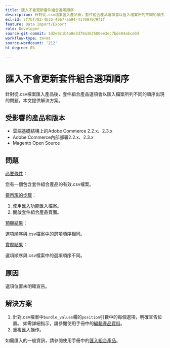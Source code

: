 ```yaml
---
title: 匯入不會更新套件組合選項順序
description: 針對從.csv檔案匯入產品後，套件組合產品選項會以匯入檔案所列不同的順序出現的問題，本文提供解決方案。
exl-id: 7f7bf782-4b35-4067-aa94-417097079f1f
feature: Data Import/Export
role: Developer
source-git-commit: 1d2e0c1b4a8e3d79a362500ee3ec7bde84a6ce0d
workflow-type: tm+mt
source-wordcount: '212'
ht-degree: 0%

---
```


# 匯入不會更新套件組合選項順序

針對從.csv檔案匯入產品後，套件組合產品選項會以匯入檔案所列不同的順序出現的問題，本文提供解決方案。

## 受影響的產品和版本

* 雲端基礎結構上的Adobe Commerce 2.2.x、2.3.x
* Adobe Commerce內部部署2.2.x、2.3.x
* Magento Open Source

## 問題

<u>必要條件</u>：

您有一個包含套件組合產品的有效.csv檔案。

<u>要再現的步驟</u>：

1. 使用[匯入功能](https://docs.magento.com/m2/ee/user_guide/system/data-import.html)匯入檔案。
1. 開啟套件組合產品頁面。

<u>預期結果</u>：

選項順序與.csv檔案中的選項順序相同。

<u>實際結果</u>：

選項順序與.csv檔案中的選項順序不同。

## 原因

選項位置未明確宣告。

## 解決方案

1. 針對.csv檔案中`bundle_values`欄的`position`引數中的每個選項，明確宣告位置。 如需詳細指示，請參閱使用手冊中的[編輯產品資料](https://docs.magento.com/m2/ee/user_guide/system/data-transfer-bundle-products.html#method-2-edit-the-product-data)。
1. 重複匯入操作。

如需匯入的一般資訊，請參閱使用手冊中的[匯入組合產品](https://docs.magento.com/m2/ee/user_guide/system/data-transfer-bundle-products.html)。
